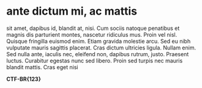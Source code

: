 # ante dictum mi, ac mattis

sit amet, dapibus id, blandit at, nisi. Cum sociis natoque penatibus et magnis dis parturient montes, nascetur ridiculus mus. Proin vel nisl. Quisque fringilla euismod enim. Etiam gravida molestie arcu. Sed eu nibh vulputate mauris sagittis placerat. Cras dictum ultricies ligula. Nullam enim. Sed nulla ante, iaculis nec, eleifend non, dapibus rutrum, justo. Praesent luctus. Curabitur egestas nunc sed libero. Proin sed turpis nec mauris blandit mattis. Cras eget nisi

**CTF-BR{123}**
